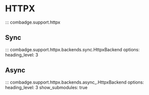 # HTTPX

::: combadge.support.httpx

## Sync

::: combadge.support.httpx.backends.sync.HttpxBackend
    options:
      heading_level: 3

## Async

::: combadge.support.httpx.backends.async_.HttpxBackend
    options:
      heading_level: 3
      show_submodules: true
